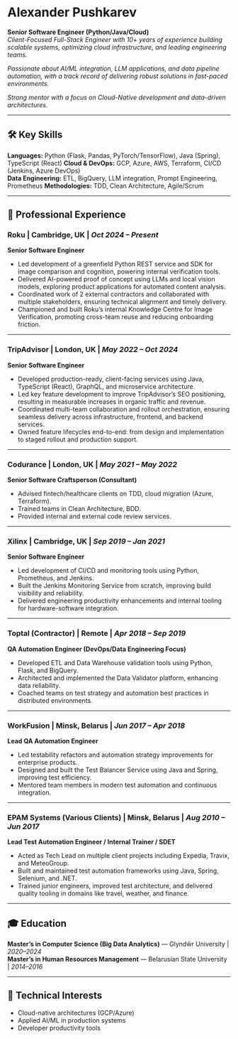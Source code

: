 # Alexander Pushkarev


**Senior Software Engineer (Python/Java/Cloud)**  
*Client-Focused Full-Stack Engineer with 10+ years of experience building scalable systems, optimizing cloud infrastructure, and leading engineering teams.*

*Passionate about AI/ML integration, LLM applications, and data pipeline automation, with a track record of delivering robust solutions in fast-paced environments.*

*Strong mentor with a focus on Cloud-Native development and data-driven architectures.*


---

## 🛠️ Key Skills

**Languages:** Python (Flask, Pandas, PyTorch/TensorFlow), Java (Spring), TypeScript (React) 
**Cloud & DevOps:** GCP, Azure, AWS, Terraform, CI/CD (Jenkins, Azure DevOps)  
**Data Engineering:** ETL, BigQuery, LLM integration, Prompt Engineering, Prometheus 
**Methodologies:** TDD, Clean Architecture, Agile/Scrum

---

## 💼 Professional Experience

### **Roku** | Cambridge, UK | *Oct 2024 – Present*  
**Senior Software Engineer**  
- Led development of a greenfield Python REST service and SDK for image comparison and cognition, powering internal verification tools.  
- Delivered AI-powered proof of concept using LLMs and local vision models, exploring product applications for automated content analysis.  
- Coordinated work of 2 external contractors and collaborated with multiple stakeholders, ensuring technical alignment and timely delivery.  
- Championed and built Roku’s internal Knowledge Centre for Image Verification, promoting cross-team reuse and reducing onboarding friction.

---

### **TripAdvisor** | London, UK | *May 2022 – Oct 2024*  
**Senior Software Engineer**  
- Developed production-ready, client-facing services using Java, TypeScript (React), GraphQL, and microservice architecture.  
- Led key feature development to improve TripAdvisor’s SEO positioning, resulting in measurable increases in organic traffic and revenue.  
- Coordinated multi-team collaboration and rollout orchestration, ensuring seamless delivery across infrastructure, frontend, and backend services.  
- Owned feature lifecycles end-to-end: from design and implementation to staged rollout and production support.

---

### **Codurance** | London, UK | *May 2021 – May 2022*  
**Senior Software Craftsperson (Consultant)**  
- Advised fintech/healthcare clients on TDD, cloud migration (Azure, Terraform).  
- Trained teams in Clean Architecture, BDD.  
- Provided internal and external code review services.

---

### **Xilinx** | Cambridge, UK | *Sep 2019 – Jan 2021*  
**Senior Software Engineer**  
- Led development of CI/CD and monitoring tools using Python, Prometheus, and Jenkins.  
- Built the Jenkins Monitoring Service from scratch, improving build visibility and reliability.  
- Delivered engineering productivity enhancements and internal tooling for hardware-software integration.

---

### **Toptal (Contractor)** | Remote | *Apr 2018 – Sep 2019*  
**QA Automation Engineer (DevOps/Data Engineering Focus)**  
- Developed ETL and Data Warehouse validation tools using Python, Flask, and BigQuery.  
- Architected and implemented the Data Validator platform, enhancing data reliability.  
- Coached teams on test strategy and automation best practices in distributed environments.

---

### **WorkFusion** | Minsk, Belarus | *Jun 2017 – Apr 2018*  
**Lead QA Automation Engineer**  
- Led testability refactors and automation strategy improvements for enterprise products.  
- Designed and built the Test Balancer Service using Java and Spring, improving test efficiency.  
- Mentored team members in modern test automation and continuous integration.

---

### **EPAM Systems (Various Clients)** | Minsk, Belarus | *Aug 2010 – Jun 2017*  
**Lead Test Automation Engineer / Internal Trainer / SDET**  
- Acted as Tech Lead on multiple client projects including Expedia, Travix, and MeteoGroup.  
- Built and maintained test automation frameworks using Java, Spring, Selenium, and .NET.  
- Trained junior engineers, improved test architecture, and delivered quality tooling in domains like travel, weather, and finance.

---

## 🎓 Education

**Master’s in Computer Science (Big Data Analytics)** — Glyndŵr University | *2020–2024*  
**Master’s in Human Resources Management** — Belarusian State University | *2014–2016*

---

## 🔬 Technical Interests

- Cloud-native architectures (GCP/Azure)  
- Applied AI/ML in production systems  
- Developer productivity tools
